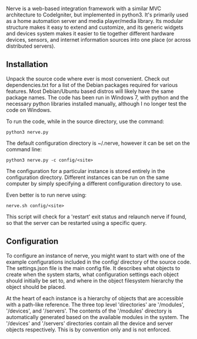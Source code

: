  
Nerve is a web-based integration framework with a similar MVC architecture to CodeIgniter, but implemented in python3.  It's primarily used as a home automation server and media player/media library.  Its modular structure makes it easy to extend and customize, and its generic widgets and devices system makes it easier to tie together different hardware devices, sensors, and internet information sources into one place (or across distributed servers).

## Installation

Unpack the source code where ever is most convenient.  Check out dependencies.txt for a list of the Debian packages required for various features.  Most Debian/Ubuntu based distros will likely have the same package names.  The code has been run in Windows 7, with python and the necessary python libraries installed manually, although I no longer test the code on Windows.

To run the code, while in the source directory, use the command:
```
python3 nerve.py
```

The default configuration directory is ~/.nerve, however it can be set on the command line:
```
python3 nerve.py -c config/<site>
```
The configuration for a particular instance is stored entirely in the configuration directory.  Different instances can be run on the same computer by simply specifying a different configuration directory to use.

Even better is to run nerve using:
```
nerve.sh config/<site>
```
This script will check for a 'restart' exit status and relaunch nerve if found, so that the server can be restarted using a specific query.

## Configuration

To configure an instance of nerve, you might want to start with one of the example configurations included in the config/ directory of the source code.  The settings.json file is the main config file.  It describes what objects to create when the system starts, what configuration settings each object should initially be set to, and where in the object filesystem hierarchy the object should be placed.

At the heart of each instance is a hierarchy of objects that are accessible with a path-like reference.  The three top level 'directories' are '/modules', '/devices', and '/servers'.  The contents of the '/modules' directory is automatically generated based on the available modules in the system.  The '/devices' and '/servers' directories contain all the device and server objects respectively.  This is by convention only and is not enforced.

